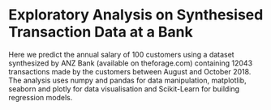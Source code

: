 # Exploratory Analysis on Synthesised Transaction Data at a Bank

Here we predict the annual salary of 100 customers using a dataset synthesized by ANZ Bank (available on theforage.com) containing 12043 transactions made by the customers between August and October 2018. The analysis uses numpy and pandas for data manipulation, matplotlib, seaborn and plotly for data visualisation and Scikit-Learn for building regression models.
